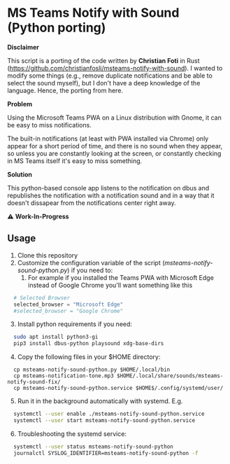 # MS Teams Notify with Sound (Python porting)

**Disclaimer**

This script is a porting of the code written by **Christian Foti** in Rust (https://github.com/christianfosli/msteams-notify-with-sound). I wanted to modify some things (e.g., remove duplicate notifications and be able to select the sound myself), but I don't have a deep knowledge of the language. Hence, the porting from here.

**Problem**

Using the Microsoft Teams PWA on a Linux distribution with Gnome, it can be easy to miss notifications.

The built-in notifications (at least with PWA installed via Chrome) only appear for a short period of time,
and there is no sound when they appear, so unless you are constantly looking at the screen,
or constantly checking in MS Teams itself it's easy to miss something.

**Solution**

This python-based console app listens to the notification on dbus and republishes the notification
with a notification sound and in a way that it doesn't dissapear from the notifications center right away.

:warning: **Work-In-Progress**
## Usage

1. Clone this repository
2. Customize the configuration variable of the script (*msteams-notify-sound-python.py*) if you need to:
	1. For example if you installed the Teams PWA with Microsoft Edge instead of Google Chrome you'll want something like this

  ```py
    # Selected Browser
    selected_browser = "Microsoft Edge"
    #selected_browser = "Google Chrome"
  ```

3. Install python requirements if you need:

  ```sh
    sudo apt install python3-gi
    pip3 install dbus-python playsound xdg-base-dirs
  ```

4. Copy the following files in your $HOME directory:

  ```
    cp msteams-notify-sound-python.py $HOME/.local/bin
    cp msteams-notification-tone.mp3 $HOME/.local/share/sounds/msteams-notify-sound-fix/
    cp msteams-notify-sound-python.service $HOME$/.config/systemd/user/
  ```

5.  Run it in the background automatically with systemd. E.g.

  ```sh
    systemctl --user enable ./msteams-notify-sound-python.service
    systemctl --user start msteams-notify-sound-python.service
  ```


6.  Troubleshooting the systemd service:

  ```sh
    systemctl --user status msteams-notify-sound-python
    journalctl SYSLOG_IDENTIFIER=msteams-notify-sound-python -f
  ```
